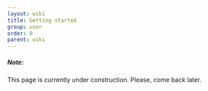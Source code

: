 ```yaml
---
layout: wiki
title: Getting started
group: user
order: 0
parent: wiki
---
```


<div class="panel callout">
    <h5>Note:</h5>
    <p>This page is currently under construction. Please, come back later.</p>
</div>
<!--
### Table of contents
1. [Introduction](#introduction)
2. [abc](#abc)
3. [xyz](#xyz)

### Introduction
-->
